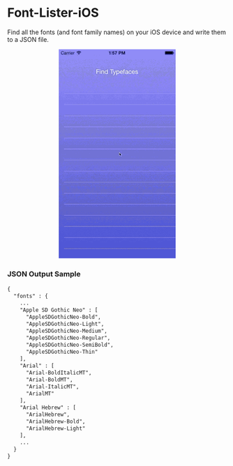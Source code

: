Font-Lister-iOS
===============

Find all the fonts (and font family names) on your iOS device and write them to a JSON file.

<p align="center">
    <img src="font-lister.gif" />
</p>

### JSON Output Sample

```
{
  "fonts" : {
    ...
    "Apple SD Gothic Neo" : [
      "AppleSDGothicNeo-Bold",
      "AppleSDGothicNeo-Light",
      "AppleSDGothicNeo-Medium",
      "AppleSDGothicNeo-Regular",
      "AppleSDGothicNeo-SemiBold",
      "AppleSDGothicNeo-Thin"
    ],
    "Arial" : [
      "Arial-BoldItalicMT",
      "Arial-BoldMT",
      "Arial-ItalicMT",
      "ArialMT"
    ],
    "Arial Hebrew" : [
      "ArialHebrew",
      "ArialHebrew-Bold",
      "ArialHebrew-Light"
    ],
    ...
  }
}
```